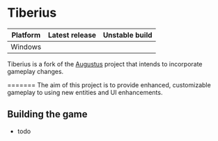 # Tiberius

| Platform | Latest release | Unstable build |
|----------|----------------|----------------|
| Windows  | | |

Tiberius is a fork of the [Augustus](https://github.com/Keriew/augustus) project that intends to incorporate gameplay changes.

=======
The aim of this project is to provide enhanced, customizable gameplay to using new entities and UI enhancements.

## Building the game
- todo

